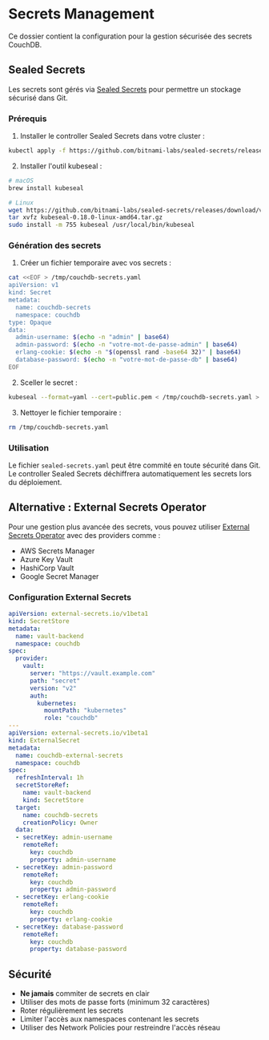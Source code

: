 # Secrets Management

Ce dossier contient la configuration pour la gestion sécurisée des secrets CouchDB.

## Sealed Secrets

Les secrets sont gérés via [Sealed Secrets](https://github.com/bitnami-labs/sealed-secrets) pour permettre un stockage sécurisé dans Git.

### Prérequis

1. Installer le controller Sealed Secrets dans votre cluster :
```bash
kubectl apply -f https://github.com/bitnami-labs/sealed-secrets/releases/download/v0.18.0/controller.yaml
```

2. Installer l'outil kubeseal :
```bash
# macOS
brew install kubeseal

# Linux
wget https://github.com/bitnami-labs/sealed-secrets/releases/download/v0.18.0/kubeseal-0.18.0-linux-amd64.tar.gz
tar xvfz kubeseal-0.18.0-linux-amd64.tar.gz
sudo install -m 755 kubeseal /usr/local/bin/kubeseal
```

### Génération des secrets

1. Créer un fichier temporaire avec vos secrets :
```bash
cat <<EOF > /tmp/couchdb-secrets.yaml
apiVersion: v1
kind: Secret
metadata:
  name: couchdb-secrets
  namespace: couchdb
type: Opaque
data:
  admin-username: $(echo -n "admin" | base64)
  admin-password: $(echo -n "votre-mot-de-passe-admin" | base64)
  erlang-cookie: $(echo -n "$(openssl rand -base64 32)" | base64)
  database-password: $(echo -n "votre-mot-de-passe-db" | base64)
EOF
```

2. Sceller le secret :
```bash
kubeseal --format=yaml --cert=public.pem < /tmp/couchdb-secrets.yaml > sealed-secrets.yaml
```

3. Nettoyer le fichier temporaire :
```bash
rm /tmp/couchdb-secrets.yaml
```

### Utilisation

Le fichier `sealed-secrets.yaml` peut être commité en toute sécurité dans Git. Le controller Sealed Secrets déchiffrera automatiquement les secrets lors du déploiement.

## Alternative : External Secrets Operator

Pour une gestion plus avancée des secrets, vous pouvez utiliser [External Secrets Operator](https://external-secrets.io/) avec des providers comme :

- AWS Secrets Manager
- Azure Key Vault
- HashiCorp Vault
- Google Secret Manager

### Configuration External Secrets

```yaml
apiVersion: external-secrets.io/v1beta1
kind: SecretStore
metadata:
  name: vault-backend
  namespace: couchdb
spec:
  provider:
    vault:
      server: "https://vault.example.com"
      path: "secret"
      version: "v2"
      auth:
        kubernetes:
          mountPath: "kubernetes"
          role: "couchdb"
---
apiVersion: external-secrets.io/v1beta1
kind: ExternalSecret
metadata:
  name: couchdb-external-secrets
  namespace: couchdb
spec:
  refreshInterval: 1h
  secretStoreRef:
    name: vault-backend
    kind: SecretStore
  target:
    name: couchdb-secrets
    creationPolicy: Owner
  data:
  - secretKey: admin-username
    remoteRef:
      key: couchdb
      property: admin-username
  - secretKey: admin-password
    remoteRef:
      key: couchdb
      property: admin-password
  - secretKey: erlang-cookie
    remoteRef:
      key: couchdb
      property: erlang-cookie
  - secretKey: database-password
    remoteRef:
      key: couchdb
      property: database-password
```

## Sécurité

- **Ne jamais** commiter de secrets en clair
- Utiliser des mots de passe forts (minimum 32 caractères)
- Roter régulièrement les secrets
- Limiter l'accès aux namespaces contenant les secrets
- Utiliser des Network Policies pour restreindre l'accès réseau
